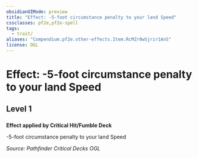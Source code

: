 ```yaml
---
obsidianUIMode: preview
title: "Effect: -5-foot circumstance penalty to your land Speed"
cssclasses: pf2e,pf2e-spell
tags:
  - trait/
aliases: "Compendium.pf2e.other-effects.Item.RcMZr0wSjrir1AnS"
license: OGL
---
```

# Effect: -5-foot circumstance penalty to your land Speed
## Level 1
### 






**Effect applied by Critical Hit/Fumble Deck**

\-5-foot circumstance penalty to your land Speed

*Source: Pathfinder Critical Decks*
*OGL*